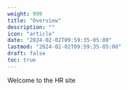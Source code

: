 ```yaml
---
weight: 999
title: "Overview"
description: ""
icon: "article"
date: "2024-02-02T09:59:35-05:00"
lastmod: "2024-02-02T09:59:35-05:00"
draft: false
toc: true
---
```


Welcome to the HR site
